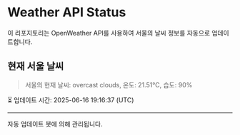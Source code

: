 
# Weather API Status

이 리포지토리는 OpenWeather API를 사용하여 서울의 날씨 정보를 자동으로 업데이트합니다.

## 현재 서울 날씨
> 서울의 현재 날씨: overcast clouds, 온도: 21.51°C, 습도: 90%

⏳ 업데이트 시간: 2025-06-16 19:16:37 (UTC)

---
자동 업데이트 봇에 의해 관리됩니다.
